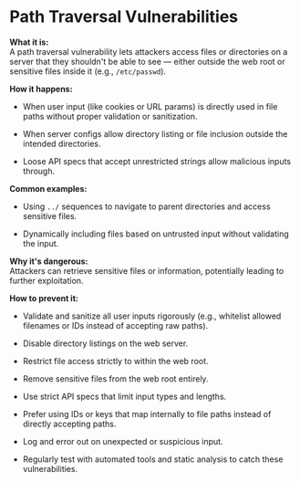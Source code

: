 # Path Traversal Vulnerabilities 

**What it is:**  
A path traversal vulnerability lets attackers access files or directories on a server that they shouldn't be able to see — either outside the web root or sensitive files inside it (e.g., `/etc/passwd`).

**How it happens:**

- When user input (like cookies or URL params) is directly used in file paths without proper validation or sanitization.
    
- When server configs allow directory listing or file inclusion outside the intended directories.
    
- Loose API specs that accept unrestricted strings allow malicious inputs through.
    

**Common examples:**

- Using `../` sequences to navigate to parent directories and access sensitive files.
    
- Dynamically including files based on untrusted input without validating the input.
    

**Why it's dangerous:**  
Attackers can retrieve sensitive files or information, potentially leading to further exploitation.

**How to prevent it:**

- Validate and sanitize all user inputs rigorously (e.g., whitelist allowed filenames or IDs instead of accepting raw paths).
    
- Disable directory listings on the web server.
    
- Restrict file access strictly to within the web root.
    
- Remove sensitive files from the web root entirely.
    
- Use strict API specs that limit input types and lengths.
    
- Prefer using IDs or keys that map internally to file paths instead of directly accepting paths.
    
- Log and error out on unexpected or suspicious input.
    
- Regularly test with automated tools and static analysis to catch these vulnerabilities.